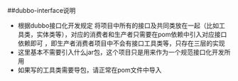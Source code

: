 ##dubbo-interface说明
* 根据dubbo接口化开发规定 将项目中所有的接口及共同类放在一起（比如工具类，实体类等），对应的消费者和生产者只需要在pom依赖中引入对应接口依赖即可
，即生产者消费者项目中不会有接口工具类等，只存在三层的实现
* 这里基本不需要引入什么jar包，这个项目只是用来作为一个规范接口化开发所用
* 如果写的工具类需要导包，请正常在pom文件中导入
